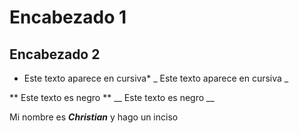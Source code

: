 # Encabezado 1
## Encabezado 2

* Este texto aparece en cursiva*
_ Este texto aparece en cursiva _

** Este texto es negro **
__ Este texto es negro __

Mi nombre es __*Christian*__ y hago un inciso
